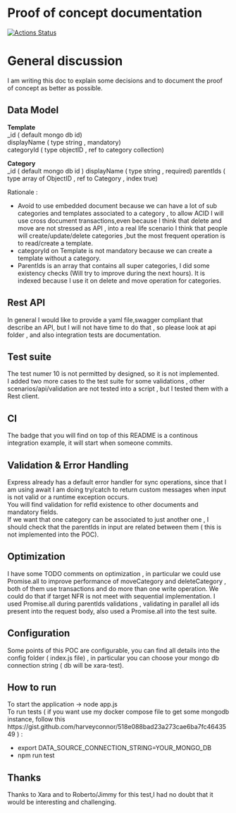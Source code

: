 # Proof of concept documentation

[![Actions Status](https://github.com/xara-server-test/xara-test-alessandro/workflows/Node%20CI/badge.svg)](https://github.com/xara-server-test/xara-test-alessandro/actions)


<h1>General discussion</h1>
I am writing this doc to explain some decisions and to document the proof of concept as better as possible. <br>

<h2>Data Model</h2>
<strong>Template</strong><br>
_id ( default mongo db id)<br>
displayName ( type string , mandatory)<br>
categoryId ( type objectID , ref to category collection)<br>

<strong>Category</strong><br>
_id ( default mongo db id )
displayName ( type string , required)
parentIds ( type array of ObjectID , ref to Category , index true)

Rationale : 
<ul>
    <li>
        Avoid to use embedded document because we can have a lot of sub categories and templates associated to a category , to allow ACID I will use cross document transactions,even because I think that delete and move are not stressed as API , into a real life scenario I think that people will create/update/delete categories ,but the most frequent operation is to read/create a template.
    </li>
    <li>categoryId on Template is not mandatory because we can create a template without a category.
    </li>
    <li>
        ParentIds is an array that contains all super categories, I did some existency checks (Will try to improve during the next hours).
        It is indexed because I use it on delete and move operation for categories.
    </li>
</ul>

<h2>Rest API</h2>
In general I would like to provide a yaml file,swagger compliant that describe an API, but I will not have time to do that , so please look at api folder , and also integration tests are documentation. <br>


<h2>Test suite</h2>
The test numer 10 is not permitted by designed, so it is not implemented.<br>
I added two more cases to the test suite for some validations , other scenarios/api/validation are not tested into a script , but I tested them with a Rest client.

<h2>CI</h2>
The badge that you will find on top of this README is a continous integration example, it will start when someone commits.

<h2>Validation & Error Handling</h2>
Express already has a default error handler for sync operations, since that I am using await I am doing try/catch to return custom messages when input is not valid or a runtime exception occurs.<br>
You will find validation for refId existence to other documents and mandatory fields.<br>
If we want that one category can be associated to just another one , I should check that the parentIds in input are related between them ( this is not implemented into the POC).

<h2>Optimization</h2>
I have some TODO comments on optimization , in particular we could use Promise.all to improve performance of moveCategory and deleteCategory , both of them use transactions and do more than one write operation. We could do that if target NFR is not meet with sequential implementation.
I used Promise.all during parentIds validations , validating in parallel all ids present into the request body, also used a Promise.all into the test suite.

<h2>Configuration</h2>
Some points of this POC are configurable, you can find all details into the config folder ( index.js file) , in particular you can choose your mongo db connection string ( db will be xara-test).

<h2>How to run</h2>
To start the application -> node app.js <br>
To run tests ( if you want use my docker compose file to get some mongodb instance, follow this https://gist.github.com/harveyconnor/518e088bad23a273cae6ba7fc4643549 ) :
<ul>
    <li>export DATA_SOURCE_CONNECTION_STRING=YOUR_MONGO_DB</li>
    <li>
        npm run test
    </li>
</ul>

<h2>Thanks</h2>
Thanks to Xara and to Roberto/Jimmy for this test,I had no doubt that it would be interesting and challenging.